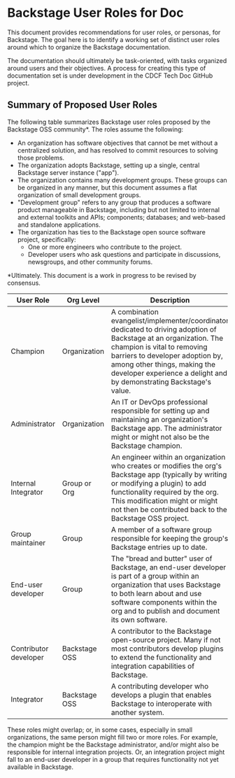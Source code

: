 # Backstage User Roles for Doc

This document provides recommendations for user roles, or personas, for Backstage. The goal here is to identify a working set of distinct user roles around which to organize the Backstage documentation. 

The documentation should ultimately be task-oriented, with tasks organized around users and their objectives. A process for creating this type of documentation set is under development in the CDCF Tech Doc GitHub project. 

## Summary of Proposed User Roles

The following table summarizes Backstage user roles proposed by the Backstage OSS community\*. The roles assume the following:

- An organization has software objectives that cannot be met without a centralized solution, and has resolved to commit resources to solving those problems.
- The organization adopts Backstage, setting up a single, central Backstage server instance ("app").
- The organization contains many development groups. These groups can be organized in any manner, but this document assumes a flat organization of small development groups.
- "Development group" refers to any group that produces a software product manageable in Backstage, including but not limited to internal and external toolkits and APIs; components; databases; and web-based and standalone applications.
- The organization has ties to the Backstage open source software project, specifically:
    - One or more engineers who contribute to the project.
    - Developer users who ask questions and participate in discussions, newsgroups, and other community forums.

\*Ultimately. This document is a work in progress to be revised by consensus.

| User Role | Org Level | Description |
| --------- | --- |  ----------- |
| Champion  | Organization |  A combination evangelist/implementer/coordinator dedicated to driving adoption of Backstage at an organization. The champion is vital to removing barriers to developer adoption by, among other things, making the developer experience a delight and by demonstrating Backstage's value. |
| Administrator | Organization |  An IT or DevOps professional responsible for setting up and maintaining an organization's Backstage app. The administrator might or might not also be the Backstage champion. |
| Internal Integrator | Group or Org |  An engineer within an organization who creates or modifies the org's Backstage app (typically by writing or modifying a plugin) to add functionality required by the org. This modification might or might not then be contributed back to the Backstage OSS project. |
| Group maintainer | Group |  A member of a software group responsible for keeping the group's Backstage entries up to date. |
| End-user developer | Group |  The "bread and butter" user of Backstage, an end-user developer is part of a group within an organization that uses Backstage to both learn about and use software components within the org and to publish and document its own software.  |
| Contributor developer | Backstage OSS |  A contributor to the Backstage open-source project. Many if not most contributors develop plugins to extend the functionality and integration capabilities of Backstage. |
| Integrator | Backstage OSS |  A contributing developer who develops a plugin that enables Backstage to interoperate with another system. |

These roles might overlap; or, in some cases, especially in small organizations, the same person might fill two or more roles. For example, the champion might be the Backstage administrator, and/or might also be responsible for internal integration projects. Or, an integration project might fall to an end-user developer in a group that requires functionality not yet available in Backstage.
